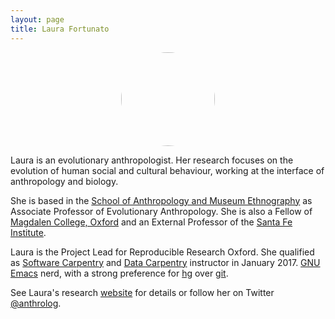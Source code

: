 ```yaml
---
layout: page
title: Laura Fortunato
---
```


<center><img src="../img/profile-pic_laura-fortunato.jpg" style="border-radius: 50%;
    width: 150px;
    height: 150px;"/></center>

Laura is an evolutionary anthropologist. Her research focuses on the
evolution of human social and cultural behaviour, working at the
interface of anthropology and biology.

She is based in the <a href="http://www.anthro.ox.ac.uk/"
target="_blank">School of Anthropology and Museum Ethnography</a> as
Associate Professor of Evolutionary Anthropology. She is also a Fellow
of <a href="http://www.magd.ox.ac.uk/" target="_blank">Magdalen
College, Oxford</a> and an External Professor of the <a
href="http://www.santafe.edu/" target="_blank">Santa Fe Institute</a>.

Laura is the Project Lead for Reproducible Research Oxford. She
qualified as <a href="https://software-carpentry.org/"
target="_blank">Software Carpentry</a> and <a
href="http://www.datacarpentry.org/" target="_blank">Data
Carpentry</a> instructor in January 2017. <a
href="https://www.gnu.org/software/emacs/" target="_blank">GNU
Emacs</a> nerd, with a strong preference for <a
href="https://www.mercurial-scm.org/" target="_blank">hg</a> over <a
href="https://git-scm.com/" target="_blank">git</a>.

See Laura's research <a href="http://www.santafe.edu/~fortunato/"
target="_blank">website</a> for details or follow her on Twitter
[@anthrolog](https://twitter.com/anthrolog).
